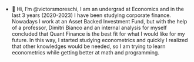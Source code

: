 - 👋 Hi, I’m @victorsmoreschi, I am an undergrad at Economics and in the last 3 years (2020-2023) I have been studying corporate finance. Nowadays I work at an Asset Backed Investment Fund, but with the help of a professor, Dimitri Bianco and an internal analysis for myself concluded that Quant Finance is the best fit for what I would like for my future. In this way, I started studying econometrics and quickly I realized that other knowledges would be needed, so I am trying to learn econometrics while getting better at math and programming.


